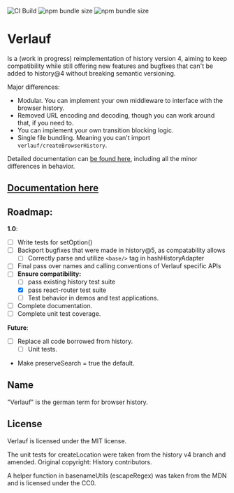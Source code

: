![CI Build](https://github.com/StringEpsilon/verlauf/workflows/CI%20Build/badge.svg)
![npm bundle size](https://img.shields.io/bundlephobia/min/verlauf)
![npm bundle size](https://img.shields.io/bundlephobia/minzip/verlauf)

# Verlauf

Is a (work in progress) reimplementation of history version 4, aiming to keep compatibility while still offering new features and bugfixes that can't be added to history@4 without breaking semantic versioning.

Major differences:

-   Modular. You can implement your own middleware to interface with the browser history.
-   Removed URL encoding and decoding, though you can work around that, if you need to.
-   You can implement your own transition blocking logic.
-   Single file bundling. Meaning you can't import `verlauf/createBrowserHistory`.

Detailed documentation can [be found here](./docs/differences.md), including all the minor differences in behavior.

## [Documentation here](./docs/index.md)

## Roadmap:

**1.0**:

-   [ ] Write tests for setOption()
-   [ ] Backport bugfixes that were made in history@5, as compatability allows
    -   [ ] Correctly parse and utilize `<base/>` tag in hashHistoryAdapter
-   [ ] Final pass over names and calling conventions of Verlauf specific APIs
-   [ ] **Ensure compatibility:**
    -   [ ] pass existing history test suite
    -   [x] pass react-router test suite
    -   [ ] Test behavior in demos and test applications.
-   [ ] Complete documentation.
-   [ ] Complete unit test coverage.

**Future**:

-   [ ] Replace all code borrowed from history.
    -   [ ] Unit tests.
-   Make preserveSearch = true the default.

## Name

"Verlauf" is the german term for browser history.

## License

Verlauf is licensed under the MIT license.

The unit tests for createLocation were taken from the history v4 branch and amended. Original copyright: History contributors.

A helper function in basenameUtils (escapeRegex) was taken from the MDN and is licensed under the CC0.
